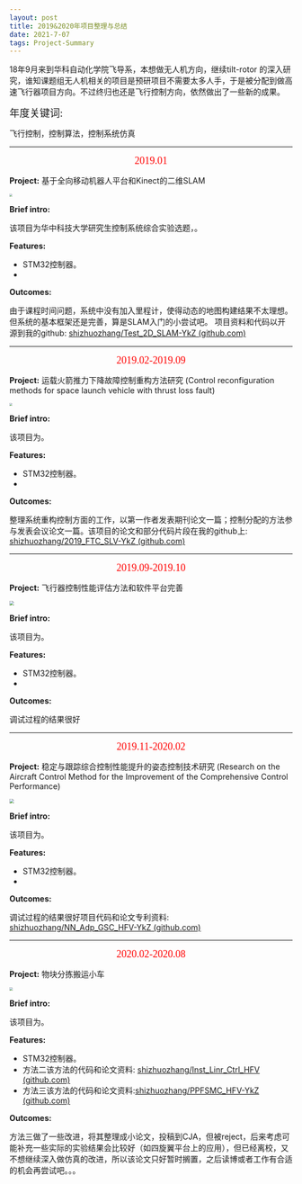```yaml
---
layout: post
title: 2019&2020年项目整理与总结
date: 2021-7-07
tags: Project-Summary
---
```

18年9月来到华科自动化学院飞导系，本想做无人机方向，继续tilt-rotor 的深入研究，谁知课题组无人机相关的项目是预研项目不需要太多人手，于是被分配到做高速飞行器项目方向。不过终归也还是飞行控制方向，依然做出了一些新的成果。

<p align="left"><font face="黑体" size=4>年度关键词:</font></p> 

飞行控制，控制算法，控制系统仿真

___

<center> <font face="黑体" color=red size=4>2019.01</font></center>

**Project:**  基于全向移动机器人平台和Kinect的二维SLAM

<img src="https://shizhuozhang.github.io/images/project_summary/platform.png" style="zoom:30%;" />

**Brief intro:**

该项目为华中科技大学研究生控制系统综合实验选题，。

**Features:**

* STM32控制器。
* 

**Outcomes:**

由于课程时间问题，系统中没有加入里程计，使得动态的地图构建结果不太理想。但系统的基本框架还是完善，算是SLAM入门的小尝试吧。 项目资料和代码以开源到我的github: [shizhuozhang/Test_2D_SLAM-YkZ (github.com)](https://github.com/shizhuozhang/Test_2D_SLAM-YkZ)

___

<center> <font face="黑体" color=red size=4>2019.02-2019.09</font></center>

**Project:**  运载火箭推力下降故障控制重构方法研究 (Control reconfiguration methods for space launch vehicle with thrust loss fault)

<img src="https://shizhuozhang.github.io/images/project_summary/Graphical abstract_zyk.png" style="zoom:30%;" />

**Brief intro:**

该项目为。

**Features:**

* STM32控制器。
* 

**Outcomes:**

整理系统重构控制方面的工作，以第一作者发表期刊论文一篇；控制分配的方法参与发表会议论文一篇。该项目的论文和部分代码片段在我的github上: [shizhuozhang/2019_FTC_SLV-YkZ (github.com)](https://github.com/shizhuozhang/2019_FTC_SLV-YkZ)

___



<center> <font face="黑体" color=red size=4>2019.09-2019.10</font></center>

**Project:**  飞行器控制性能评估方法和软件平台完善

<img src="https://shizhuozhang.github.io/images/project_summary/图片2.png" style="zoom:50%;" />

**Brief intro:**

该项目为。

**Features:**

* STM32控制器。
* 

**Outcomes:**

调试过程的结果很好

___

<center> <font face="黑体" color=red size=4>2019.11-2020.02</font></center>

**Project:**  稳定与跟踪综合控制性能提升的姿态控制技术研究 (Research on the Aircraft Control Method for the Improvement of the Comprehensive Control Performance)

<img src="https://shizhuozhang.github.io/images/project_summary/图片1.png" style="zoom:50%;" />

**Brief intro:**

该项目为。

**Features:**

* STM32控制器。
* 

**Outcomes:**

调试过程的结果很好项目代码和论文专利资料: [shizhuozhang/NN_Adp_GSC_HFV-YkZ (github.com)](https://github.com/shizhuozhang/NN_Adp_GSC_HFV-YkZ)

___

<center> <font face="黑体" color=red size=4>2020.02-2020.08</font></center>

**Project:**  物块分拣搬运小车

<img src="https://shizhuozhang.github.io/images/project_summary/Coordinate.png" style="zoom:40%;" />

**Brief intro:**

该项目为。

**Features:**

* STM32控制器。
* 方法二该方法的代码和论文资料: [shizhuozhang/Inst_Linr_Ctrl_HFV (github.com)](https://github.com/shizhuozhang/Inst_Linr_Ctrl_HFV)
* 方法三该方法的代码和论文资料:[shizhuozhang/PPFSMC_HFV-YkZ (github.com)](https://github.com/shizhuozhang/PPFSMC_HFV-YkZ)

**Outcomes:**

方法三做了一些改进，将其整理成小论文，投稿到CJA，但被reject，后来考虑可能补充一些实际的实验结果会比较好（如四旋翼平台上的应用），但已经离校，又不想继续深入做仿真的改进，所以该论文只好暂时搁置，之后读博或者工作有合适的机会再尝试吧。。。
